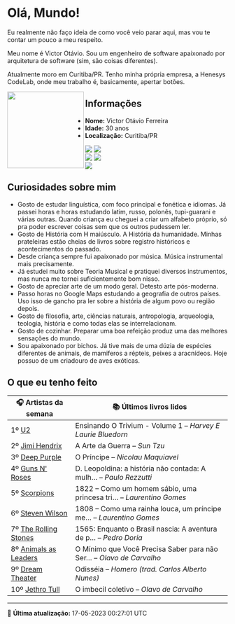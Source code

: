 # Olá, Mundo!

Eu realmente não faço ideia de como você veio parar aqui, mas vou te contar um pouco a meu respeito.

Meu nome é Victor Otávio. Sou um engenheiro de software apaixonado por arquitetura de software (sim, são coisas diferentes).

Atualmente moro em Curitiba/PR. Tenho minha própria empresa, a Henesys CodeLab, onde meu trabalho é, basicamente, apertar botões.

<img align="left" src="https://github.com/vctrtvfrrr/vctrtvfrrr/raw/master/octocat.png" alt="" width="175" />

## Informações

- **Nome:** Victor Otávio Ferreira
- **Idade:** 30 anos
- **Localização:** Curitiba/PR

[![](https://img.shields.io/badge/LinkedIn-victorotavio-blue)](https://www.linkedin.com/in/victorotavio/) [![](https://img.shields.io/badge/Twitter-@vctrtvfrrr-blue)](https://twitter.com/vctrtvfrrr)  
[![](https://img.shields.io/badge/GitHub-vctrtvfrrr-24292e)](https://github.com/vctrtvfrrr) [![](https://img.shields.io/badge/GitLab-vctrtvfrrr-ec5d16)](https://gitlab.com/vctrtvfrrr)  
[![](https://img.shields.io/badge/Email-victor@otavioferreira.com.br-red)](mailto:victor@otavioferreira.com.br)  

## Curiosidades sobre mim

-   Gosto de estudar linguística, com foco principal e fonética e idiomas. Já passei horas e horas estudando latim, russo, polonês, tupi-guarani e várias outras. Quando criança eu cheguei a criar um alfabeto próprio, só pra poder escrever coisas sem que os outros pudessem ler.
-   Gosto de História com H maiúsculo. A História da humanidade. Minhas prateleiras estão cheias de livros sobre registro históricos e acontecimentos do passado.
-   Desde criança sempre fui apaixonado por música. Música instrumental mais precisamente.
-   Já estudei muito sobre Teoria Musical e pratiquei diversos instrumentos, mas nunca me tornei suficientemente bom nisso.
-   Gosto de apreciar arte de um modo geral. Detesto arte pós-moderna.
-   Passo horas no Google Maps estudando a geografia de outros países. Uso isso de gancho pra ler sobre a história de algum povo ou região depois.
-   Gosto de filosofia, arte, ciências naturais, antropologia, arqueologia, teologia, história e como todas elas se interrelacionam.
-   Gosto de cozinhar. Preparar uma boa refeição produz uma das melhores sensações do mundo.
-   Sou apaixonado por bichos. Já tive mais de uma dúzia de espécies diferentes de animais, de mamiferos a répteis, peixes a aracnídeos. Hoje possuo de um criadouro de aves exóticas.


## O que eu tenho feito

|                         🎧 Artistas da semana                         |                      📚 Últimos livros lidos                      |
|-----------------------------------------------------------------------|-------------------------------------------------------------------|
| 1º [U2](https://www.last.fm/music/U2)                                 | Ensinando O Trivium - Volume 1	–	_Harvey E Laurie Bluedorn_         |
| 2º [Jimi Hendrix](https://www.last.fm/music/Jimi+Hendrix)             | A Arte da Guerra	–	_Sun Tzu_                                        |
| 3º [Deep Purple](https://www.last.fm/music/Deep+Purple)               | O Príncipe	–	_Nicolau Maquiavel_                                    |
| 4º [Guns N' Roses](https://www.last.fm/music/Guns+N%27+Roses)         | D. Leopoldina: a história não contada: A mulh…	–	_Paulo Rezzutti_   |
| 5º [Scorpions](https://www.last.fm/music/Scorpions)                   | 1822 – Como um homem sábio, uma princesa tri…	–	_Laurentino Gomes_  |
| 6º [Steven Wilson](https://www.last.fm/music/Steven+Wilson)           | 1808 – Como uma rainha louca, um príncipe me…	–	_Laurentino Gomes_  |
| 7º [The Rolling Stones](https://www.last.fm/music/The+Rolling+Stones) | 1565: Enquanto o Brasil nascia: A aventura de p…	–	_Pedro Doria_    |
| 8º [Animals as Leaders](https://www.last.fm/music/Animals+as+Leaders) | O Mínimo que Você Precisa Saber para não Ser…	–	_Olavo de Carvalho_ |
| 9º [Dream Theater](https://www.last.fm/music/Dream+Theater)           | Odisséia	–	_Homero (trad. Carlos Alberto Nunes)_                    |
| 10º [Jethro Tull](https://www.last.fm/music/Jethro+Tull)              | O imbecil coletivo	–	_Olavo de Carvalho_                            |


---

🚀 **Última atualização:** 17-05-2023 00:27:01 UTC